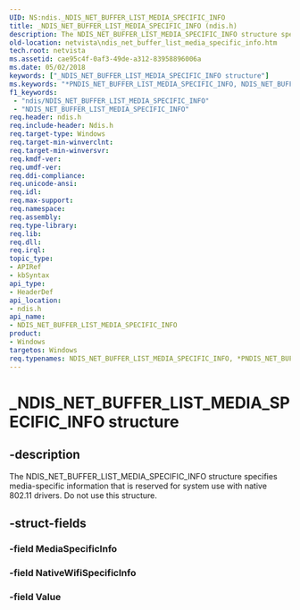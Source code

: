 ```yaml
---
UID: NS:ndis._NDIS_NET_BUFFER_LIST_MEDIA_SPECIFIC_INFO
title: _NDIS_NET_BUFFER_LIST_MEDIA_SPECIFIC_INFO (ndis.h)
description: The NDIS_NET_BUFFER_LIST_MEDIA_SPECIFIC_INFO structure specifies media-specific information that is reserved for system use with native 802.11 drivers. Do not use this structure.
old-location: netvista\ndis_net_buffer_list_media_specific_info.htm
tech.root: netvista
ms.assetid: cae95c4f-0af3-49de-a312-83958896006a
ms.date: 05/02/2018
keywords: ["_NDIS_NET_BUFFER_LIST_MEDIA_SPECIFIC_INFO structure"]
ms.keywords: "*PNDIS_NET_BUFFER_LIST_MEDIA_SPECIFIC_INFO, NDIS_NET_BUFFER_LIST_MEDIA_SPECIFIC_INFO, NDIS_NET_BUFFER_LIST_MEDIA_SPECIFIC_INFO structure [Network Drivers Starting with Windows Vista], PNDIS_NET_BUFFER_LIST_MEDIA_SPECIFIC_INFO, PNDIS_NET_BUFFER_LIST_MEDIA_SPECIFIC_INFO structure pointer [Network Drivers Starting with Windows Vista], _NDIS_NET_BUFFER_LIST_MEDIA_SPECIFIC_INFO, ndis/NDIS_NET_BUFFER_LIST_MEDIA_SPECIFIC_INFO, ndis/PNDIS_NET_BUFFER_LIST_MEDIA_SPECIFIC_INFO, netvista.ndis_net_buffer_list_media_specific_info"
f1_keywords:
 - "ndis/NDIS_NET_BUFFER_LIST_MEDIA_SPECIFIC_INFO"
 - "NDIS_NET_BUFFER_LIST_MEDIA_SPECIFIC_INFO"
req.header: ndis.h
req.include-header: Ndis.h
req.target-type: Windows
req.target-min-winverclnt: 
req.target-min-winversvr: 
req.kmdf-ver: 
req.umdf-ver: 
req.ddi-compliance: 
req.unicode-ansi: 
req.idl: 
req.max-support: 
req.namespace: 
req.assembly: 
req.type-library: 
req.lib: 
req.dll: 
req.irql: 
topic_type:
- APIRef
- kbSyntax
api_type:
- HeaderDef
api_location:
- ndis.h
api_name:
- NDIS_NET_BUFFER_LIST_MEDIA_SPECIFIC_INFO
product:
- Windows
targetos: Windows
req.typenames: NDIS_NET_BUFFER_LIST_MEDIA_SPECIFIC_INFO, *PNDIS_NET_BUFFER_LIST_MEDIA_SPECIFIC_INFO
---
```


# _NDIS_NET_BUFFER_LIST_MEDIA_SPECIFIC_INFO structure


## -description


The NDIS_NET_BUFFER_LIST_MEDIA_SPECIFIC_INFO structure specifies media-specific information that is
    reserved for system use with native 802.11 drivers. Do not use this structure.


## -struct-fields




### -field MediaSpecificInfo


### -field NativeWifiSpecificInfo


### -field Value

